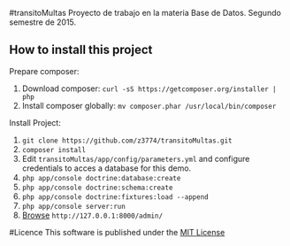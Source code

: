 #transitoMultas
Proyecto de trabajo en la materia Base de Datos. Segundo semestre de 2015.

How to install this project
---------------------------
Prepare composer:
  1. Download composer: `curl -sS https://getcomposer.org/installer | php`
  2. Install composer globally: `mv composer.phar /usr/local/bin/composer`

Install Project:
  1. `git clone https://github.com/z3774/transitoMultas.git`
  2. `composer install`
  3. Edit `transitoMultas/app/config/parameters.yml` and configure
     credentials to acces a database for this demo.
  4. `php app/console doctrine:database:create`
  5. `php app/console doctrine:schema:create`
  6. `php app/console doctrine:fixtures:load --append`
  7. `php app/console server:run`
  8. [Browse](http://127.0.0.1:8000/admin/) `http://127.0.0.1:8000/admin/`

#Licence
This software is published under the [MIT License](LICENSE)
